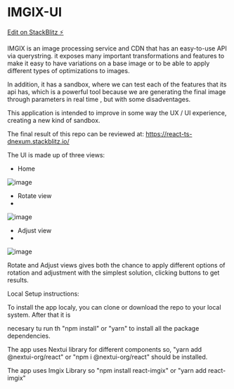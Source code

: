 # IMGIX-UI

[Edit on StackBlitz ⚡️](https://stackblitz.com/edit/react-ts-dnexum)

IMGIX is an image processing service and CDN that has an easy-to-use API via
querystring. it exposes many important transformations and features to make it easy
to have variations on a base image or to be able to apply different types of
optimizations to images.

In addition, it has a sandbox, where we can test each of the features that its api has,
which is a powerful tool because we are generating the final image through
parameters in real time , but with some disadventages.


This application is intended to improve in some way the UX / UI experience, creating 
a new kind of sandbox. 

The final result of this repo can be reviewed at:  https://react-ts-dnexum.stackblitz.io/


The UI is made up of three views:

* Home

![image](https://user-images.githubusercontent.com/84286517/198969905-452b1533-8914-40ee-9fa1-d42c7e81c884.png)

* Rotate view
* 
![image](https://user-images.githubusercontent.com/84286517/198970366-20d556b2-e970-421d-977f-dd590dc1f897.png)

* Adjust view
* 
![image](https://user-images.githubusercontent.com/84286517/198970506-07ba18b6-90d0-4071-9092-d03f20deea4b.png)

Rotate and Adjust views gives both the chance to apply different options of rotation and adjustment 
with the simplest solution, clicking buttons to get results.

Local Setup instructions:

To install the app localy, you can clone or download the repo to your local system. After that it is 

necesary tu run th "npm install" or "yarn" to install all the package dependencies.

The app uses Nextui library for different components so,  "yarn add @nextui-org/react" or "npm i @nextui-org/react"
should be installed.

The app uses Imgix Library so "npm install react-imgix"  or "yarn add react-imgix"
  









